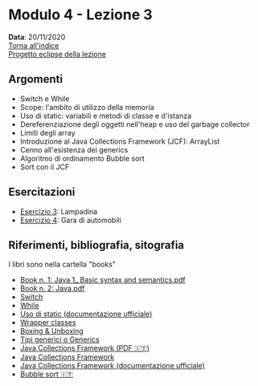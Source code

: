 # Modulo 4 - Lezione 3

__Data__: 20/11/2020  
[Torna all'indice](/README.md)  
[Progetto eclipse della lezione](/modulo-04/eclipse/mod-04-lezione03/src)

## Argomenti

- Switch e While
- Scope: l'ambito di utilizzo della memoria
- Uso di static: variabili e metodi di classe e d'istanza
- Dereferenziazione degli oggetti nell'heap e uso del garbage collector
- Limiti degli array
- Introduzione al Java Collections Framework (JCF): ArrayList
- Cenno all'esistenza dei generics
- Algoritmo di ordinamento Bubble sort
- Sort con il JCF

## Esercitazioni

- [Esercizio 3](/modulo-04/esercizio-3.md): Lampadina
- [Esercizio 4](/modulo-04/esercizio-4.md): Gara di automobili

## Riferimenti, bibliografia, sitografia

I libri sono nella cartella "books"

- [Book n. 1: Java 1_ Basic syntax and semantics.pdf](/books/Java%201_%20Basic%20syntax%20and%20semantics.pdf)
- [Book n. 2: Java.pdf](/books/Java.pdf)
- [Switch](https://docs.oracle.com/javase/tutorial/java/nutsandbolts/switch.html)
- [While](https://docs.oracle.com/javase/tutorial/java/nutsandbolts/while.html)
- [Uso di static (documentazione ufficiale)](https://docs.oracle.com/javase/tutorial/java/javaOO/classvars.html)
- [Wrapper classes](https://www.w3schools.com/java/java_wrapper_classes.asp)
- [Boxing & Unboxing](https://docs.oracle.com/javase/tutorial/java/data/autoboxing.html)
- [Tipi generici o Generics](https://it.wikipedia.org/wiki/Generics_Java)
- [Java Collections Framework (PDF :it:)](http://www.dis.uniroma1.it/~iocchi/Didattica/fi09/matdidattico/JCF1_2p.pdf)
- [Java Collections Framework](https://en.wikipedia.org/wiki/Java_collections_framework)
- [Java Collections Framework (documentazione ufficiale)](https://docs.oracle.com/javase/8/docs/technotes/guides/collections/overview.html)
- [Bubble sort :it:](https://it.wikipedia.org/wiki/Bubble_sort)